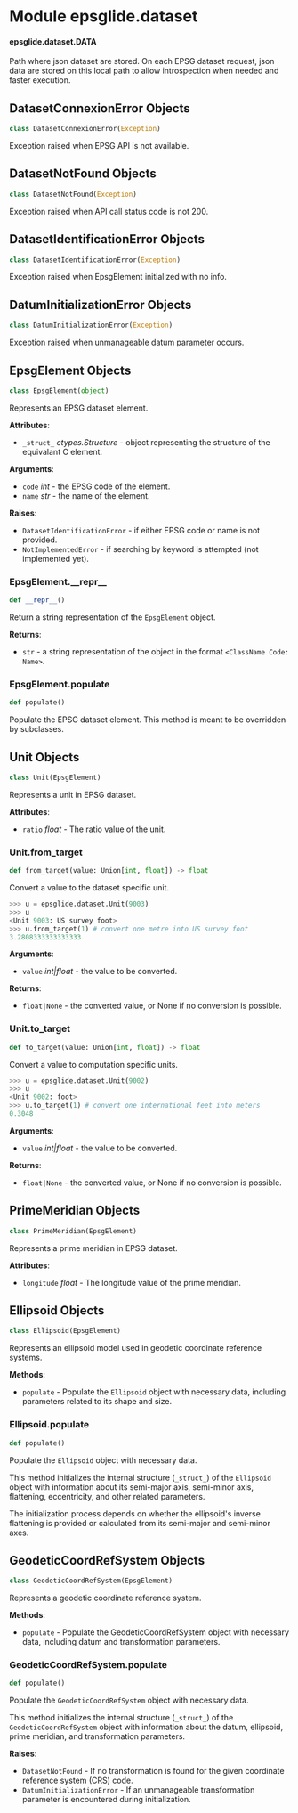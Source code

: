 <a id="epsglide.dataset"></a>

# Module epsglide.dataset

<a id="epsglide.dataset.DATA"></a>

#### epsglide.dataset.DATA

Path where json dataset are stored. On each EPSG dataset request, json data
are stored on this local path to allow introspection when needed and faster
execution.

<a id="epsglide.dataset.DatasetConnexionError"></a>

## DatasetConnexionError Objects

```python
class DatasetConnexionError(Exception)
```

Exception raised when EPSG API is not available.

<a id="epsglide.dataset.DatasetNotFound"></a>

## DatasetNotFound Objects

```python
class DatasetNotFound(Exception)
```

Exception raised when API call status code is not 200.

<a id="epsglide.dataset.DatasetIdentificationError"></a>

## DatasetIdentificationError Objects

```python
class DatasetIdentificationError(Exception)
```

Exception raised when EpsgElement initialized with no info.

<a id="epsglide.dataset.DatumInitializationError"></a>

## DatumInitializationError Objects

```python
class DatumInitializationError(Exception)
```

Exception raised when unmanageable datum parameter occurs.

<a id="epsglide.dataset.EpsgElement"></a>

## EpsgElement Objects

```python
class EpsgElement(object)
```

Represents an EPSG dataset element.

**Attributes**:

- `_struct_` _ctypes.Structure_ - object representing the structure of the
  equivalant C element.
  

**Arguments**:

- `code` _int_ - the EPSG code of the element.
- `name` _str_ - the name of the element.
  

**Raises**:

- `DatasetIdentificationError` - if either EPSG code or name is not
  provided.
- `NotImplementedError` - if searching by keyword is attempted (not
  implemented yet).

<a id="epsglide.dataset.EpsgElement.__repr__"></a>

### EpsgElement.\_\_repr\_\_

```python
def __repr__()
```

Return a string representation of the `EpsgElement` object.

**Returns**:

- `str` - a string representation of the object in the format
  `<ClassName Code: Name>`.

<a id="epsglide.dataset.EpsgElement.populate"></a>

### EpsgElement.populate

```python
def populate()
```

Populate the EPSG dataset element. This method is meant to be
overridden by subclasses.

<a id="epsglide.dataset.Unit"></a>

## Unit Objects

```python
class Unit(EpsgElement)
```

Represents a unit in EPSG dataset.

**Attributes**:

- `ratio` _float_ - The ratio value of the unit.

<a id="epsglide.dataset.Unit.from_target"></a>

### Unit.from\_target

```python
def from_target(value: Union[int, float]) -> float
```

Convert a value to the dataset specific unit.


```python
>>> u = epsglide.dataset.Unit(9003)
>>> u
<Unit 9003: US survey foot>
>>> u.from_target(1) # convert one metre into US survey foot
3.2808333333333333
```

**Arguments**:

- `value` _int|float_ - the value to be converted.
  

**Returns**:

- `float|None` - the converted value, or None if no conversion is
  possible.

<a id="epsglide.dataset.Unit.to_target"></a>

### Unit.to\_target

```python
def to_target(value: Union[int, float]) -> float
```

Convert a value to computation specific units.


```python
>>> u = epsglide.dataset.Unit(9002)
>>> u
<Unit 9002: foot>
>>> u.to_target(1) # convert one international feet into meters
0.3048
```

**Arguments**:

- `value` _int|float_ - the value to be converted.
  

**Returns**:

- `float|None` - the converted value, or None if no conversion is
  possible.

<a id="epsglide.dataset.PrimeMeridian"></a>

## PrimeMeridian Objects

```python
class PrimeMeridian(EpsgElement)
```

Represents a prime meridian in EPSG dataset.

**Attributes**:

- `longitude` _float_ - The longitude value of the prime meridian.

<a id="epsglide.dataset.Ellipsoid"></a>

## Ellipsoid Objects

```python
class Ellipsoid(EpsgElement)
```

Represents an ellipsoid model used in geodetic coordinate reference
systems.

**Methods**:

- `populate` - Populate the `Ellipsoid` object with necessary data,
  including parameters related to its shape and size.

<a id="epsglide.dataset.Ellipsoid.populate"></a>

### Ellipsoid.populate

```python
def populate()
```

Populate the `Ellipsoid` object with necessary data.

This method initializes the internal structure (`_struct_`) of the
`Ellipsoid` object with information about its semi-major axis,
semi-minor axis, flattening, eccentricity, and other related
parameters.

The initialization process depends on whether the ellipsoid's
inverse flattening is provided or calculated from its semi-major
and semi-minor axes.

<a id="epsglide.dataset.GeodeticCoordRefSystem"></a>

## GeodeticCoordRefSystem Objects

```python
class GeodeticCoordRefSystem(EpsgElement)
```

Represents a geodetic coordinate reference system.

**Methods**:

- `populate` - Populate the GeodeticCoordRefSystem object with necessary
  data, including datum and transformation parameters.

<a id="epsglide.dataset.GeodeticCoordRefSystem.populate"></a>

### GeodeticCoordRefSystem.populate

```python
def populate()
```

Populate the `GeodeticCoordRefSystem` object with necessary data.

This method initializes the internal structure (`_struct_`) of the
`GeodeticCoordRefSystem` object with information about the datum,
ellipsoid, prime meridian, and transformation parameters.

**Raises**:

- `DatasetNotFound` - If no transformation is found for the given
  coordinate reference system (CRS) code.
- `DatumInitializationError` - If an unmanageable transformation
  parameter is encountered during initialization.

